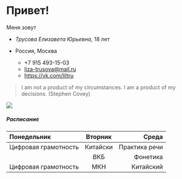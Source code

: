 # Привет! #

Меня зовут

* _Трусова Елизавета Юрьевна_, 18 лет

* Россия, Москва 
    * +7 915 493-15-03 
    * liza-trusova@mail.ru
     * <https://vk.com/liltru> 
>I am not a product of my circumstances. I am a product of my decisions. (Stephen Covey)

![](https://proxy12.online.ua/photo/r3-7ff6e98fc0/755555_640.jpg)

##### Расписание



| Понедельник | Вторник | Среда |
|:------------- |:---------------:| -------------:|
|Цифровая грамотность     | Китайски|     Практика речи |
|    |   ВКБ    |   Фонетика  |
| Цифровая грамотность |МКН       |       Китайский |
